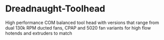 # Dreadnaught-Toolhead
High performance COM balanced tool head with versions that range from dual 130k RPM ducted fans, CPAP and 5020 fan variants for high flow hotends and extruders to match
